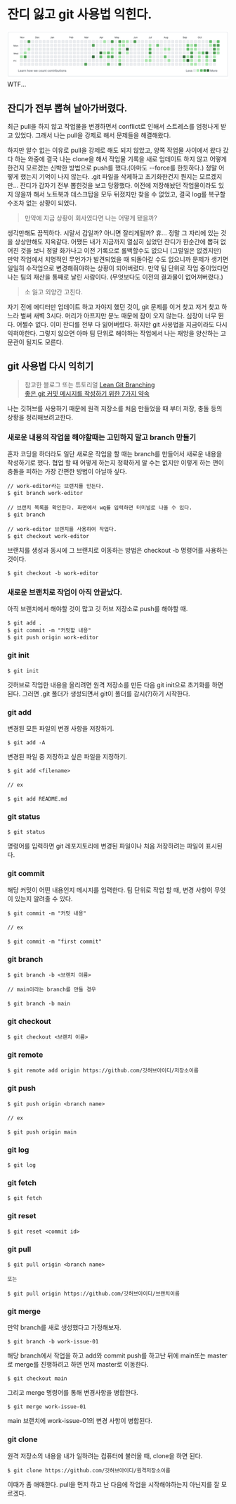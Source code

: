 # 잔디 잃고 git 사용법 익힌다.

![WTF](img/2021-11-10_AM_2.42.12.png)
WTF...

## 잔디가 전부 뽑혀 날아가버렸다.

최근 pull을 하지 않고 작업물을 변경하면서 conflict로 인해서 스트레스를 엄청나게 받고 있었다. 그래서 나는 pull을 강제로 해서 문제들을 해결해왔다.

하지만 알수 없는 이유로 pull을 강제로 해도 되지 않았고, 양쪽 작업물 사이에서 왔다 갔다 하는 와중에 결국 나는 clone을 해서 작업물 기록을 새로 업데이트 하지 않고 어떻게 한건지 모르겠는 신박한 방법으로 push를 했다.(아마도 --force를 한듯하다.) 정말 어떻게 했는지 기억이 나지 않는다. .git 파일을 삭제하고 초기화한건지 뭔지는 모르겠지만... 잔디가 갑자기 전부 뽑힌것을 보고 당황했다. 이전에 저장해놨던 작업물이라도 있지 않을까 해서 노트북과 데스크탑을 모두 뒤졌지만 찾을 수 없었고, 결국 log를 복구할수조차 없는 상황이 되었다.

> 만약에 지금 상황이 회사였다면 나는 어떻게 됐을까?

생각만해도 끔찍하다. 시말서 감일까? 아니면 잘리게될까? 휴... 정말 그 자리에 있는 것을 상상만해도 지옥같다. 어쨌든 내가 지금까지 열심히 심었던 잔디가 한순간에 뽑혀 없어진 것을 보니 정말 화가나고 이전 기록으로 롤백할수도 없으니 (그럴일은 없겠지만) 만약 작업에서 치명적인 무언가가 발견되었을 때 되돌아갈 수도 없으니까 문제가 생기면 일일히 수작업으로 변경해줘야하는 상황이 되어버렸다. 만약 팀 단위로 작업 중이었다면 나는 팀의 재산을 통째로 날린 사람이다. (무엇보다도 이전의 결과물이 없어져버렸다.)

> 소 잃고 외양간 고친다.

자기 전에 에디터만 업데이트 하고 자야지 했던 것이, git 문제를 이거 찾고 저거 찾고 하느라 벌써 새벽 3시다. 머리가 아프지만 분노 때문에 잠이 오지 않는다. 심장이 너무 뛴다. 어쩔수 없다. 이미 잔디를 전부 다 잃어버렸다. 하지만 git 사용법을 지금이라도 다시 익혀야한다. 그렇지 않으면 아마 팀 단위로 해야하는 작업에서 나는 재앙을 양산하는 고문관이 될지도 모른다.

## git 사용법 다시 익히기

> 참고한 블로그 또는 튜토리얼
> [Lean Git Branching](https://learngitbranching.js.org/?locale=ko)  
> [좋은 git 커밋 메시지를 작성하기 위한 7가지 약속](https://meetup.toast.com/posts/106)

나는 깃허브를 사용하기 때문에 원격 저장소를 처음 만들었을 때 부터 저장, 충돌 등의 상황을 정리해보려고한다.

### 새로운 내용의 작업을 해야할때는 고민하지 말고 branch 만들기

혼자 코딩을 하더라도 일단 새로운 작업을 할 때는 branch를 만들어서 새로운 내용을 작성하기로 했다. 협업 할 때 어떻게 하는지 정확하게 알 수는 없지만 이렇게 하는 편이 충돌을 피하는 가장 간편한 방법이 아닐까 싶다.

```
// work-editor라는 브랜치를 만든다.
$ git branch work-editor

// 브랜치 목록을 확인한다. 화면에서 wq를 입력하면 터미널로 나올 수 있다.
$ git branch

// work-editor 브랜치를 사용하여 작업다.
$ git checkout work-editor
```

브랜치를 생성과 동시에 그 브랜치로 이동하는 방법은 checkout -b 명령어를 사용하는 것이다.

```
$ git checkout -b work-editor
```

### 새로운 브랜치로 작업이 아직 안끝났다.

아직 브랜치에서 해야할 것이 많고 깃 허브 저장소로 push를 해야할 때.

```
$ git add .
$ git commit -m "커밋할 내용"
$ git push origin work-editor
```

### git init

```
$ git init
```

깃허브로 작업한 내용을 올리려면 원격 저장소를 만든 다음 git init으로 초기화를 하면 된다. 그러면 .git 폴더가 생성되면서 git이 폴더를 감시(?)하기 시작한다.

### git add

변경된 모든 파일의 변경 사항을 저장하기.

```
$ git add -A
```

변경된 파일 중 저장하고 싶은 파일을 지정하기.

```
$ git add <filename>

// ex

$ git add README.md
```

### git status

```
$ git status
```

명령어를 입력하면 git 레포지토리에 변경된 파일이나 처음 저장하려는 파일이 표시된다.

### git commit

해당 커밋이 어떤 내용인지 메시지를 입력한다. 팀 단위로 작업 할 때, 변경 사항이 무엇이 있는지 알려줄 수 있다.

```
$ git commit -m "커밋 내용"

// ex

$ git commit -m "first commit"
```

### git branch

```
$ git branch -b <브렌치 이름>

// main이라는 branch를 만들 경우

$ git branch -b main
```

### git checkout

```
$ git checkout <브랜치 이름>
```

### git remote

```
$ git remote add origin https://github.com/깃허브아이디/저장소이름

```

### git push

```
$ git push origin <branch name>

// ex

$ git push origin main
```

### git log

```
$ git log
```

### git fetch

```
$ git fetch
```

### git reset

```
$ git reset <commit id>
```

### git pull

```
$ git pull origin <branch name>

또는

$ git pull origin https://github.com/깃허브아이디/브랜치이름
```

### git merge

만약 branch를 새로 생성했다고 가정해보자.

```
$ git branch -b work-issue-01
```

해당 branch에서 작업을 하고 add와 commit push를 하고난 뒤에 main또는 master로 merge를 진행하려고 하면 먼저 master로 이동한다.

```
$ git checkout main
```

그리고 merge 명령어를 통해 변경사항을 병합한다.

```
$ git merge work-issue-01
```

main 브랜치에 work-issue-01의 변경 사항이 병합된다.

### git clone

원격 저장소의 내용을 내가 일하려는 컴퓨터에 불러올 때, clone을 하면 된다.

```
$ git clone https://github.com/깃허브아이디/원격저장소이름
```

이때가 좀 애매한다. pull을 먼저 하고 난 다음에 작업을 시작해야하는지 아닌지를 잘 모르겠다.
